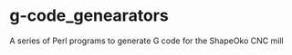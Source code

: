 g-code_genearators
==================

A series of Perl programs to generate G code for the ShapeOko CNC mill